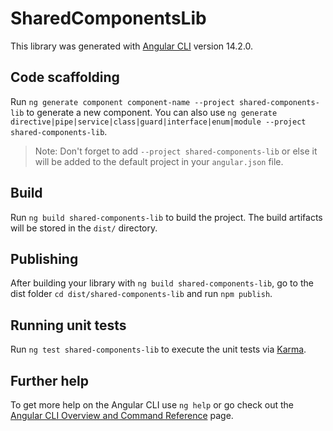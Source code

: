 # SharedComponentsLib

This library was generated with [Angular CLI](https://github.com/angular/angular-cli) version 14.2.0.

## Code scaffolding

Run `ng generate component component-name --project shared-components-lib` to generate a new component. You can also use `ng generate directive|pipe|service|class|guard|interface|enum|module --project shared-components-lib`.
> Note: Don't forget to add `--project shared-components-lib` or else it will be added to the default project in your `angular.json` file. 

## Build

Run `ng build shared-components-lib` to build the project. The build artifacts will be stored in the `dist/` directory.

## Publishing

After building your library with `ng build shared-components-lib`, go to the dist folder `cd dist/shared-components-lib` and run `npm publish`.

## Running unit tests

Run `ng test shared-components-lib` to execute the unit tests via [Karma](https://karma-runner.github.io).

## Further help

To get more help on the Angular CLI use `ng help` or go check out the [Angular CLI Overview and Command Reference](https://angular.io/cli) page.
